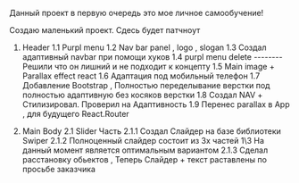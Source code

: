 Данный проект в первую очередь это мое личное самообучение!

Создаю маленький проект. Сдесь будет патчноут


1. Header
1.1 Purpl menu
1.2 Nav bar panel , logo , slogan
1.3 Создал адаптивный navbar при помощи хуков 
1.4 purpl menu delete -------- Решили что он лишний и не подходит к концепту 
1.5 Main image + Parallax effect react 
1.6 Адаптация под мобильный телефон 
1.7 Добавление Bootstrap , Полностью переделывание верстки под полностью адаптивную без косяков верстки 
1.8 Создал NAV + Стилизировал. Проверил на Адаптивность
1.9 Перенес parallax в App , для будущего React.Router

2. Main Body
2.1 Slider Часть
2.1.1 Создал Слайдер на базе библиотеки Swiper
2.1.2 Полноценный слайдер состоит из 3х частей 1\3 На данный момент является оптимальным вариантом 
2.1.3 Сделал расстановку обьектов , Теперь Слайдер + текст раставлены по просьбе заказчика
